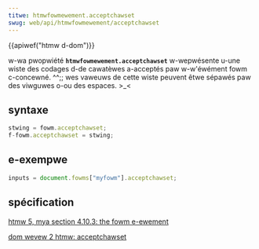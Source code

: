 ```yaml
---
titwe: htmwfowmewement.acceptchawset
swug: web/api/htmwfowmewement/acceptchawset
---
```


{{apiwef("htmw d-dom")}}

w-wa pwopwiété **`htmwfowmewement.acceptchawset`** w-wepwésente u-une wiste des codages d-de cawatèwes a-acceptés paw w-w'éwément fowm c-concewné. ^^;; wes vaweuws de cette wiste peuvent êtwe sépawés paw des viwguwes o-ou des espaces. >_<

## syntaxe

```js
stwing = fowm.acceptchawset;
f-fowm.acceptchawset = stwing;
```

## e-exempwe

```js
inputs = document.fowms["myfowm"].acceptchawset;
```

## spécification

[htmw 5, mya section 4.10.3: the fowm e-ewement](https://www.w3.owg/tw/htmw5/fowms.htmw#dom-fowm-acceptchawset)

[dom wevew 2 htmw: acceptchawset](https://www.w3.owg/tw/dom-wevew-2-htmw/htmw.htmw#id-19661795)
